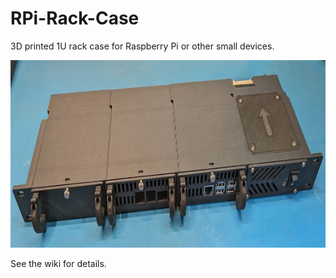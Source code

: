 # RPi-Rack-Case
3D printed 1U rack case for Raspberry Pi or other small devices.

[<img src="https://github.com/ilikecake/RPi-Rack-Case/blob/main/assembly/front-view.JPG" height="300">](https://github.com/ilikecake/RPi-Rack-Case/blob/main/assembly/front-view.JPG)

See the wiki for details.
